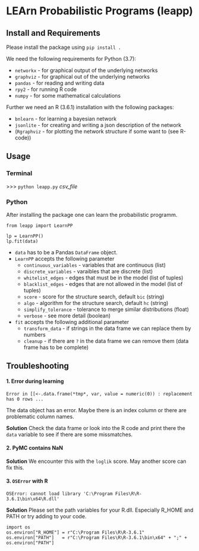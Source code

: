 # LEArn Probabilistic Programs (leapp)

## Install and Requirements
Please install the package using `pip install .`

We need the following requirements for Python (3.7):

- `networkx` - for graphical output of the underlying networks
- `graphviz` - for graphical out of the underlying networks
- `pandas` - for reading and writing data
- `rpy2` - for running R code 
- `numpy` - for some mathematical calculations

Further we need an R (3.6.1) installation with the following packages:

- `bnlearn` - for learning a bayesian network
- `jsonlite` - for creating and writing a json description of the network
- (`Rgraphviz` - for plotting the network structure if some want to (see R-code))

## Usage

### Terminal
\>\>\> `python leapp.py` _csv\_file_

### Python
After installing the package one can learn the probabilistic programm. 
```
from leapp import LearnPP

lp = LearnPP()
lp.fit(data)
```
- `data` has to be a Pandas `DataFrame` object.
- `LearnPP` accepts the following parameter
    - `continuous_variables` - variables that are continuous (list) 
    - `discrete_variables` - varaibles that are discrete (list)
    - `whitelist_edges` - edges that must be in the model (list of tuples)
    - `blacklist_edges` - edges that are not allowed in the model (list of tuples)
    - `score` - score for the structure search, default `bic` (string)
    - `algo` - algorithm for the structure search, default `hc` (string)
    - `simplify_tolerance` - tolerance to merge similar distributions (float)
    - `verbose` - see more detail (boolean)
- `fit` accepts the following additional parameter
    - `transform_data` - if strings in the data frame we can replace them by numbers
    - `cleanup` - if there are `?` in the data frame we can remove them (data frame has to be complete)

## Troubleshooting
#### 1. Error during learning 
`Error in [[<-.data.frame(*tmp*, var, value = numeric(0)) : replacement has 0 rows ...`

The data object has an error. Maybe there is an index column or there are problematic column names. 

**Solution** Check the data frame or look into the R code and print there the `data` variable to see if there are some missmatches.

#### 2. PyMC contains NaN
**Solution** We encounter this with the `loglik` score. May another score can fix this. 

#### 3. `OSError` with R
`OSError: cannot load library 'C:\Program Files\R\R-3.6.1\bin\x64\R.dll'`

**Solution** Please set the path variables for your R.dll. Especially R_HOME and PATH or try adding to your code.
```
import os
os.environ["R_HOME"] = r"C:\Program Files\R\R-3.6.1"
os.environ["PATH"]   = r"C:\Program Files\R\R-3.6.1\bin\x64" + ";" + os.environ["PATH"]
```